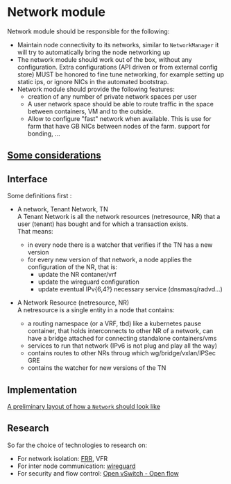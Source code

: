 # Network module

Network module should be responsible for the following:

- Maintain node connectivity to its networks, similar to `NetworkManager` it will try to automatically bring the node networking up
- The network module should work out of the box, without any configuration. Extra configurations (API driven or from external config store) MUST be honored to fine tune networking, for example setting up static ips, or ignore NICs in the automated bootstrap.
- Network module should provide the following features:
  - creation of any number of private network spaces per user
  - A user network space should be able to route traffic in the space between containers, VM and to the outside.
  - Allow to configure "fast" network when available. This is use for farm that have GB NICs between nodes of the farm. support for bonding, ...
## [Some considerations](Requirements.md)
## Interface

Some definitions first :

  - A network, Tenant Network, TN  
  A Tenant Network is all the network resources (netresource, NR) that a user (tenant) has bought and for which a transaction exists.  
  That means:
    - in every node there is a watcher that verifies if the TN has a new version
    - for every new version of that network, a node applies the configuration of the NR, that is:
      - update the NR contaner/vrf
      - update the wireguard configuration
      - update eventual IPv{6,4?} necessary service (dnsmasq/radvd...)
  
  - A Network Resource (netresource, NR)  
  A netresource is a single entity in a node that contains:
    - a routing namespace (or a VRF, tbd) like a kubernetes pause container, that holds interconnects to other NR of a network, can have a bridge attached for connecting standalone containers/vms
    - services to run that network (IPv6 is not plug and play all the way)
    - contains routes to other NRs throug which wg/bridge/vxlan/IPSec GRE
    - contains the watcher for new versions of the TN

## Implementation

[A preliminary layout of how a `Network` should look like](cases.md)

## Research
So far the choice of technologies to research on:

- For network isolation: [FRR](https://frrouting.org), VFR
- For inter node communication: [wireguard](https://www.wireguard.com/)
- For security and flow control: [Open vSwitch - Open flow](http://docs.openvswitch.org/en/latest/)


